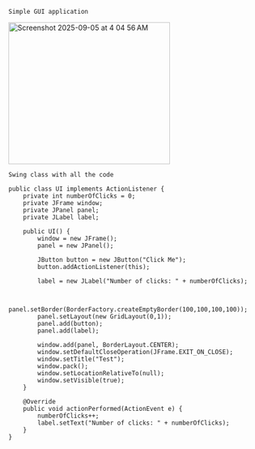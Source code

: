 `Simple GUI application`

<p>
  <img width="319" height="280" alt="Screenshot 2025-09-05 at 4 04 56 AM" src="https://github.com/user-attachments/assets/2d6ddaae-5833-459c-ac9d-cd635cfd9a8c" />
</p>

`Swing class with all the code`
```
public class UI implements ActionListener {
    private int numberOfClicks = 0;
    private JFrame window;
    private JPanel panel;
    private JLabel label;

    public UI() {
        window = new JFrame();
        panel = new JPanel();

        JButton button = new JButton("Click Me");
        button.addActionListener(this);

        label = new JLabel("Number of clicks: " + numberOfClicks);


        panel.setBorder(BorderFactory.createEmptyBorder(100,100,100,100));
        panel.setLayout(new GridLayout(0,1));
        panel.add(button);
        panel.add(label);

        window.add(panel, BorderLayout.CENTER);
        window.setDefaultCloseOperation(JFrame.EXIT_ON_CLOSE);
        window.setTitle("Test");
        window.pack();
        window.setLocationRelativeTo(null);
        window.setVisible(true);
    }

    @Override
    public void actionPerformed(ActionEvent e) {
        numberOfClicks++;
        label.setText("Number of clicks: " + numberOfClicks);
    }
}
```

